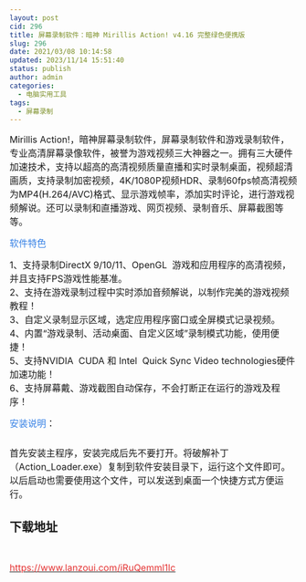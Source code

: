 ```yaml
---
layout: post
cid: 296
title: 屏幕录制软件：暗神 Mirillis Action! v4.16 完整绿色便携版
slug: 296
date: 2021/03/08 10:14:58
updated: 2023/11/14 15:51:40
status: publish
author: admin
categories: 
  - 电脑实用工具
tags: 
  - 屏幕录制
---
```



<div alt="潮男心博客 www.cnx0.com">
	<span style="font-size:16px;">Mirillis Action!，暗神屏幕录制软件，屏幕录制软件和游戏录制软件，专业高清屏幕录像软件，被誉为游戏视频三大神器之一。拥有三大硬件加速技术，支持以超高的高清视频质量直播和实时录制桌面，视频超清画质，支持录制加密视频，4K/1080P视频HDR、录制60fps帧高清视频为MP4(H.264/AVC)格式、显示游戏帧率，添加实时评论，进行游戏视频解说。还可以录制和直播游戏、网页视频、录制音乐、屏幕截图等等。</span><br />
	<p>
		<span style="font-size:16px;color:#337FE5;">软件特色</span> 
	</p>
<span style="font-size:16px;">1、支持录制DirectX 9/10/11、OpenGL&nbsp; 游戏和应用程序的高清视频，并且支持FPS游戏性能基准。</span><br />
<span style="font-size:16px;">2、支持在游戏录制过程中实时添加音频解说，以制作完美的游戏视频教程！</span><br />
<span style="font-size:16px;">3、自定义录制显示区域，选定应用程序窗口或全屏模式记录视频。</span><br />
<span style="font-size:16px;">4、内置“游戏录制、活动桌面、自定义区域”录制模式功能，使用便捷！</span><br />
<span style="font-size:16px;">5、支持NVIDIA&nbsp; CUDA 和 Intel&nbsp; Quick Sync Video technologies硬件加速功能！</span><br />
<span style="font-size:16px;">6、支持屏幕戴、游戏截图自动保存，不会打断正在运行的游戏及程序！</span><br />
	<p>
		<span style="font-size:16px;"><span style="color:#337FE5;">安装说明</span>：</span> 
	</p>
	<p>
		<img src="https://www.kjsv.com/download/image/2021/03/07/20210307231241_516135.png" alt="" /> 
	</p>
	<p>
		<span style="font-size:16px;">首先安装主程序，安装完成后先不要打开。将破解补丁（Action_Loader.exe）复制到软件安装目录下，运行这个文件即可。以后启动也需要使用这个文件，可以发送到桌面一个快捷方式方便运行。</span> 
	</p>
	<p>
		<span style="font-size:16px;"></span>
	</p>
	<h2>
		下载地址
	</h2>
	<p>
		<br />
	</p>
	<p>
		<a href="https://www.lanzoui.com/iRuQemml1lc" target="_blank"><span style="color:#E53333;font-size:16px;">https://www.lanzoui.com/iRuQemml1lc</span></a> 
	</p>
</div>